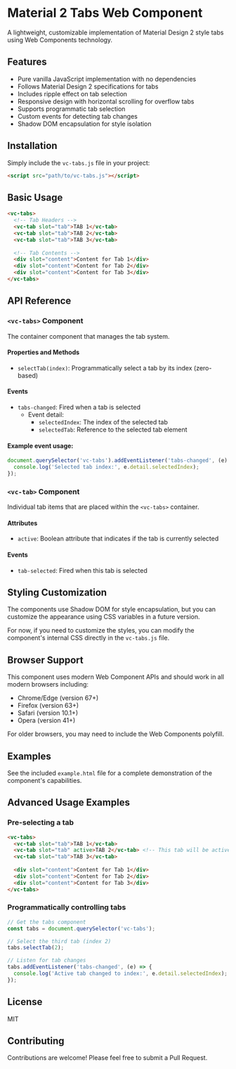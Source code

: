 # Material 2 Tabs Web Component

A lightweight, customizable implementation of Material Design 2 style tabs using Web Components technology.

## Features

- Pure vanilla JavaScript implementation with no dependencies
- Follows Material Design 2 specifications for tabs
- Includes ripple effect on tab selection
- Responsive design with horizontal scrolling for overflow tabs
- Supports programmatic tab selection
- Custom events for detecting tab changes
- Shadow DOM encapsulation for style isolation

## Installation

Simply include the `vc-tabs.js` file in your project:

```html
<script src="path/to/vc-tabs.js"></script>
```

## Basic Usage

```html
<vc-tabs>
  <!-- Tab Headers -->
  <vc-tab slot="tab">TAB 1</vc-tab>
  <vc-tab slot="tab">TAB 2</vc-tab>
  <vc-tab slot="tab">TAB 3</vc-tab>
  
  <!-- Tab Contents -->
  <div slot="content">Content for Tab 1</div>
  <div slot="content">Content for Tab 2</div>
  <div slot="content">Content for Tab 3</div>
</vc-tabs>
```

## API Reference

### `<vc-tabs>` Component

The container component that manages the tab system.

#### Properties and Methods

- `selectTab(index)`: Programmatically select a tab by its index (zero-based)

#### Events

- `tabs-changed`: Fired when a tab is selected
  - Event detail:
    - `selectedIndex`: The index of the selected tab
    - `selectedTab`: Reference to the selected tab element

#### Example event usage:

```javascript
document.querySelector('vc-tabs').addEventListener('tabs-changed', (e) => {
  console.log('Selected tab index:', e.detail.selectedIndex);
});
```

### `<vc-tab>` Component

Individual tab items that are placed within the `<vc-tabs>` container.

#### Attributes

- `active`: Boolean attribute that indicates if the tab is currently selected

#### Events

- `tab-selected`: Fired when this tab is selected

## Styling Customization

The components use Shadow DOM for style encapsulation, but you can customize the appearance using CSS variables in a future version.

For now, if you need to customize the styles, you can modify the component's internal CSS directly in the `vc-tabs.js` file.

## Browser Support

This component uses modern Web Component APIs and should work in all modern browsers including:

- Chrome/Edge (version 67+)
- Firefox (version 63+)
- Safari (version 10.1+)
- Opera (version 41+)

For older browsers, you may need to include the Web Components polyfill.

## Examples

See the included `example.html` file for a complete demonstration of the component's capabilities.

## Advanced Usage Examples

### Pre-selecting a tab

```html
<vc-tabs>
  <vc-tab slot="tab">TAB 1</vc-tab>
  <vc-tab slot="tab" active>TAB 2</vc-tab> <!-- This tab will be active by default -->
  <vc-tab slot="tab">TAB 3</vc-tab>
  
  <div slot="content">Content for Tab 1</div>
  <div slot="content">Content for Tab 2</div>
  <div slot="content">Content for Tab 3</div>
</vc-tabs>
```

### Programmatically controlling tabs

```javascript
// Get the tabs component
const tabs = document.querySelector('vc-tabs');

// Select the third tab (index 2)
tabs.selectTab(2);

// Listen for tab changes
tabs.addEventListener('tabs-changed', (e) => {
  console.log('Active tab changed to index:', e.detail.selectedIndex);
});
```

## License

MIT

## Contributing

Contributions are welcome! Please feel free to submit a Pull Request.